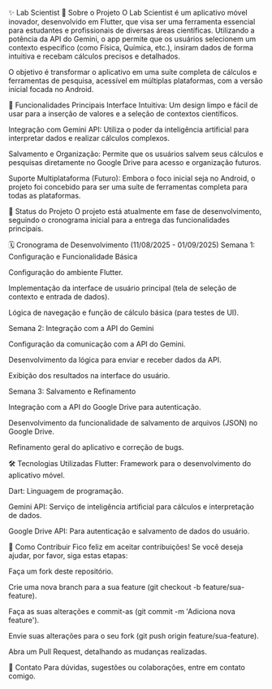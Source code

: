 ✨ Lab Scientist
📖 Sobre o Projeto
O Lab Scientist é um aplicativo móvel inovador, desenvolvido em Flutter, que visa ser uma ferramenta essencial para estudantes e profissionais de diversas áreas científicas. Utilizando a potência da API do Gemini, o app permite que os usuários selecionem um contexto específico (como Física, Química, etc.), insiram dados de forma intuitiva e recebam cálculos precisos e detalhados.

O objetivo é transformar o aplicativo em uma suíte completa de cálculos e ferramentas de pesquisa, acessível em múltiplas plataformas, com a versão inicial focada no Android.

🚀 Funcionalidades Principais
Interface Intuitiva: Um design limpo e fácil de usar para a inserção de valores e a seleção de contextos científicos.

Integração com Gemini API: Utiliza o poder da inteligência artificial para interpretar dados e realizar cálculos complexos.

Salvamento e Organização: Permite que os usuários salvem seus cálculos e pesquisas diretamente no Google Drive para acesso e organização futuros.

Suporte Multiplataforma (Futuro): Embora o foco inicial seja no Android, o projeto foi concebido para ser uma suíte de ferramentas completa para todas as plataformas.

🚧 Status do Projeto
O projeto está atualmente em fase de desenvolvimento, seguindo o cronograma inicial para a entrega das funcionalidades principais.

🗓️ Cronograma de Desenvolvimento (11/08/2025 - 01/09/2025)
Semana 1: Configuração e Funcionalidade Básica

Configuração do ambiente Flutter.

Implementação da interface de usuário principal (tela de seleção de contexto e entrada de dados).

Lógica de navegação e função de cálculo básica (para testes de UI).

Semana 2: Integração com a API do Gemini

Configuração da comunicação com a API do Gemini.

Desenvolvimento da lógica para enviar e receber dados da API.

Exibição dos resultados na interface do usuário.

Semana 3: Salvamento e Refinamento

Integração com a API do Google Drive para autenticação.

Desenvolvimento da funcionalidade de salvamento de arquivos (JSON) no Google Drive.

Refinamento geral do aplicativo e correção de bugs.

🛠️ Tecnologias Utilizadas
Flutter: Framework para o desenvolvimento do aplicativo móvel.

Dart: Linguagem de programação.

Gemini API: Serviço de inteligência artificial para cálculos e interpretação de dados.

Google Drive API: Para autenticação e salvamento de dados do usuário.

🤝 Como Contribuir
Fico feliz em aceitar contribuições! Se você deseja ajudar, por favor, siga estas etapas:

Faça um fork deste repositório.

Crie uma nova branch para a sua feature (git checkout -b feature/sua-feature).

Faça as suas alterações e commit-as (git commit -m 'Adiciona nova feature').

Envie suas alterações para o seu fork (git push origin feature/sua-feature).

Abra um Pull Request, detalhando as mudanças realizadas.

📧 Contato
Para dúvidas, sugestões ou colaborações, entre em contato comigo.

